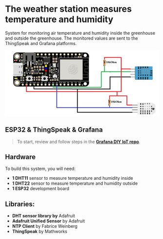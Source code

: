 # The weather station measures temperature and humidity

System for monitoring air temperature and humidity inside the greenhouse and outside the greenhouse. The monitored values are sent to the ThingSpeak and Grafana platforms.

![Image of hardware](image/schemat.jpg)

## ESP32 & ThingSpeak & Grafana
> To start, review and follow steps in the **[Grafana DIY IoT repo](https://github.com/grafana/diy-iot)**.

## Hardware

To build this system, you will need:
- **1 DHT11** sensor to measure temperature and humidity inside
- **1 DHT22** sensor to measure temperature and humidity outside
- **1 ESP32** development board

## Libraries:

- **DHT sensor library by** Adafruit
- **Adafruit Unified Sensor** by Adafruit
- **NTP Client** by Fabrice Weinberg
- **ThingSpeak** by Mathworks
